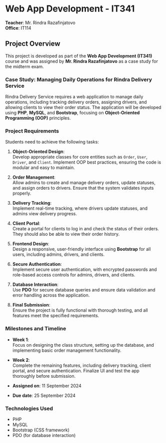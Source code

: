 # Web App Development - IT341

**Teacher**: Mr. Rindra Razafinjatovo  
**Office**: IT114

## Project Overview

This project is developed as part of the **Web App Development (IT341)** course and was assigned by **Mr. Rindra Razafinjatovo** as a case study for the midterm exam.

### Case Study: Managing Daily Operations for Rindra Delivery Service

Rindra Delivery Service requires a web application to manage daily operations, including tracking delivery orders, assigning drivers, and allowing clients to view their order status. The application will be developed using **PHP**, **MySQL**, and **Bootstrap**, focusing on **Object-Oriented Programming (OOP)** principles.

### Project Requirements

Students need to achieve the following tasks:

1. **Object-Oriented Design**:  
   Develop appropriate classes for core entities such as `Order`, `User`, `Driver`, and `Client`. Implement OOP best practices, ensuring the code is modular and easy to maintain.

2. **Order Management**:  
   Allow admins to create and manage delivery orders, update statuses, and assign orders to drivers. Ensure that the system validates inputs properly.

3. **Delivery Tracking**:  
   Implement real-time tracking, where drivers update statuses, and admins view delivery progress.

4. **Client Portal**:  
   Create a portal for clients to log in and check the status of their orders. They should also be able to view their order history.

5. **Frontend Design**:  
   Design a responsive, user-friendly interface using **Bootstrap** for all users, including admins, drivers, and clients.

6. **Secure Authentication**:  
   Implement secure user authentication, with encrypted passwords and role-based access controls for admins, drivers, and clients.

7. **Database Interaction**:  
   Use **PDO** for secure database queries and ensure data validation and error handling across the application.

8. **Final Submission**:  
   Ensure the project is fully functional with thorough testing, and all features meet the specified requirements.

### Milestones and Timeline

- **Week 1**:  
  Focus on designing the class structure, setting up the database, and implementing basic order management functionality.
  
- **Week 2**:  
  Complete the remaining features, including delivery tracking, client portal, and secure authentication. Finalize UI and test the app thoroughly before submission.

- **Assigned on**: 11 September 2024
- **Due date**: 25 September 2024

### Technologies Used

- PHP
- MySQL
- Bootstrap (CSS framework)
- PDO (for database interaction)
